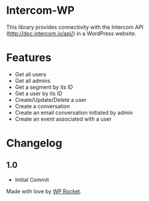 # Intercom-WP
This library provides connectivity with the Intercom API (http://doc.intercom.io/api/) in a WordPress website.

Features
================

* Get all users
* Get all admins
* Get a segment by its ID
* Get a user by its ID
* Create/Update/Delete a user
* Create a conversation
* Create an email conversation initiated by admin
* Create an event associated with a user

Changelog
================

1.0
-----------

* Initial Commit

Made with love by [WP Rocket](http://wp-rocket.me).
